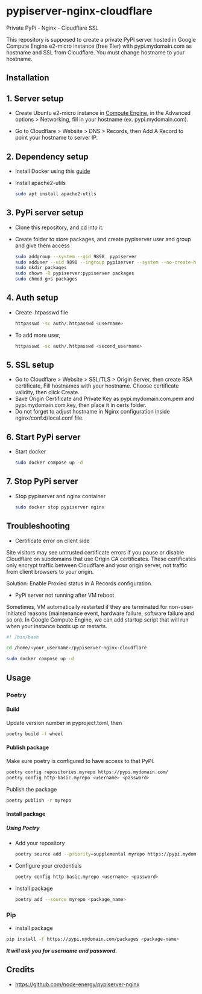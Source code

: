 # pypiserver-nginx-cloudflare
Private PyPi - Nginx - Cloudflare SSL

This repository is supposed to create a private PyPI server hosted in Google Compute Engine e2-micro instance (free Tier) with pypi.mydomain.com as hostname and SSL from Cloudflare. You must change hostname to your hostname.

## Installation

## 1. Server setup

- Create Ubuntu e2-micro instance in [Compute Engine](https://console.cloud.google.com/compute), in the Advanced options > Networking, fill in your hostname (ex. pypi.mydomain.com).

- Go to Cloudflare > Website > DNS > Records, then Add A Record to point your hostname to server IP.

## 2. Dependency setup
- Install Docker using this [guide](https://docs.docker.com/engine/install/ubuntu/)  

- Install apache2-utils 

    ```bash
    sudo apt install apache2-utils
    ```


## 3. PyPi server setup
- Clone this repository, and cd into it.
- Create folder to store packages, and create pypiserver user and group and give them access

    ```bash
    sudo addgroup --system --gid 9898  pypiserver
    sudo adduser --uid 9898 --ingroup pypiserver --system --no-create-home pypiserver
    sudo mkdir packages
    sudo chown -R pypiserver:pypiserver packages
    sudo chmod g+s packages
    ```

## 4. Auth setup
- Create .htpasswd file

  ```bash
  httpasswd -sc auth/.httpasswd <username>
  ```

- To add more user,
  ```bash
  httpasswd -sc auth/.httpasswd <second_username>
  ```

## 5. SSL setup
- Go to Cloudflare > Website > SSL/TLS > Origin Server, then create RSA certificate, Fill hostnames with your hostname. Choose certificate validity, then click Create.
- Save Origin Certificate and Private Key as pypi.mydomain.com.pem and pypi.mydomain.com.key, then place it in certs folder.
- Do not forget to adjust hostname in Nginx configuration inside nginx/conf.d/local.conf file.

## 6. Start PyPi server
- Start docker 
    
  ```bash
  sudo docker compose up -d
  ```
## 7. Stop PyPi server
- Stop pypiserver and nginx container

  ```bash
  sudo docker stop pypiserver nginx
  ```

## Troubleshooting

- Certificate error on client side

Site visitors may see untrusted certificate errors if you pause or disable Cloudflare on subdomains that use Origin CA certificates. These certificates only encrypt traffic between Cloudflare and your origin server, not traffic from client browsers to your origin.

Solution: Enable Proxied status in A Records configuration.

- PyPi server not running after VM reboot

Sometimes, VM automatically restarted if they are terminated for non-user-initiated reasons (maintenance event, hardware failure, software failure and so on). In Google Compute Engine, we can add startup script that will run when your instance boots up or restarts.

  ```bash
  #! /bin/bash

  cd /home/<your_username>/pypiserver-nginx-cloudflare 

  sudo docker compose up -d
  ```

## Usage

### Poetry

#### Build
Update version number in pyproject.toml, then
```bash
poetry build -f wheel
```

#### Publish package

Make sure poetry is configured to have access to that PyPI.
```bash
poetry config repositories.myrepo https://pypi.mydomain.com/
poetry config http-basic.myrepo <username> <password>
```

Publish the package
```bash
poetry publish -r myrepo
```

#### Install package

##### Using Poetry

- Add your repository
  ```bash
  poetry source add --priority=supplemental myrepo https://pypi.mydomain.com/simple/
  ```

- Configure your credentials
  ```bash
  poetry config http-basic.myrepo <username> <password>
  ```

- Install package
  ```bash
  poetry add --source myrepo <package_name>
  ```

### Pip

- Install package
```bash
pip install -f https://pypi.mydomain.com/packages <package-name>
```
***It will ask you for username and password.***

## Credits
- https://github.com/node-energy/pypiserver-nginx
